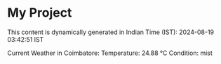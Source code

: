 # My Project

This content is dynamically generated in Indian Time (IST): 2024-08-19 03:42:51 IST


Current Weather in Coimbatore:
Temperature: 24.88 °C
Condition: mist
